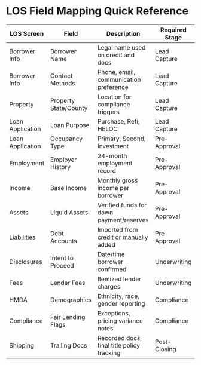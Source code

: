 <!-- Powered by BMAD™ Core -->

# LOS Field Mapping Quick Reference

| LOS Screen       | Field                 | Description                                | Required Stage |
| ---------------- | --------------------- | ------------------------------------------ | -------------- |
| Borrower Info    | Borrower Name         | Legal name used on credit and docs         | Lead Capture   |
| Borrower Info    | Contact Methods       | Phone, email, communication preference     | Lead Capture   |
| Property         | Property State/County | Location for compliance triggers           | Lead Capture   |
| Loan Application | Loan Purpose          | Purchase, Refi, HELOC                      | Lead Capture   |
| Loan Application | Occupancy Type        | Primary, Second, Investment                | Pre-Approval   |
| Employment       | Employer History      | 24-month employment record                 | Pre-Approval   |
| Income           | Base Income           | Monthly gross income per borrower          | Pre-Approval   |
| Assets           | Liquid Assets         | Verified funds for down payment/reserves   | Pre-Approval   |
| Liabilities      | Debt Accounts         | Imported from credit or manually added     | Pre-Approval   |
| Disclosures      | Intent to Proceed     | Date/time borrower confirmed               | Underwriting   |
| Fees             | Lender Fees           | Itemized lender charges                    | Underwriting   |
| HMDA             | Demographics          | Ethnicity, race, gender reporting          | Compliance     |
| Compliance       | Fair Lending Flags    | Exceptions, pricing variance notes         | Compliance     |
| Shipping         | Trailing Docs         | Recorded docs, final title policy tracking | Post-Closing   |
